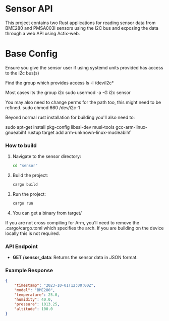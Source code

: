 # Sensor API

This project contains two Rust applications for reading sensor data from BME280 and PMSA003I sensors using the I2C bus and exposing the data through a web API using Actix-web.

# Base Config
Ensure you give the sensor user if using systemd units provided has access to the i2c bus(s)

Find the group which provides access
ls -l /dev/i2c*

Most cases its the group i2c
sudo usermod -a -G i2c sensor

You may also need to change perms for the path too, this might need to be refined.
sudo chmod 660 /dev/i2c-1

Beyond normal rust installation for building you'll also need to:

sudo apt-get install pkg-config libssl-dev musl-tools gcc-arm-linux-gnueabihf
rustup target add arm-unknown-linux-musleabihf

### How to build

1. Navigate to the sensor directory:
    ```sh
    cd "sensor"
    ```

2. Build the project:
    ```sh
    cargo build
    ```

3. Run the project:
    ```sh
    cargo run
    ```
4. You can get a binary from target/

If you are not cross compiling for Arm, you'll need to remove the .cargo/cargo.toml which specifies the arch. If you are building on the device locally this is not required.

### API Endpoint

- **GET /sensor_data**: Returns the sensor data in JSON format.

### Example Response

```json
{
    "timestamp": "2023-10-01T12:00:00Z",
    "model": "BME280",
    "temperature": 25.0,
    "humidity": 40.0,
    "pressure": 1013.25,
    "altitude": 100.0
}
```
